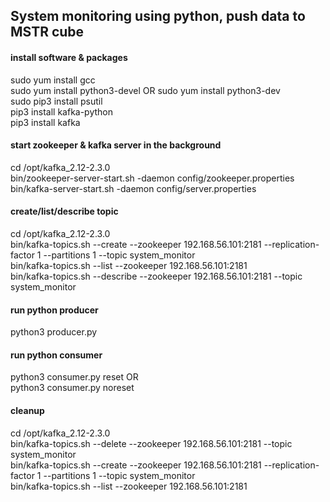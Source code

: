 ## System monitoring using python, push data to MSTR cube 

#### install software & packages
sudo yum install gcc <br />
sudo yum install python3-devel OR sudo yum install python3-dev <br />
sudo pip3 install psutil <br /> 
pip3 install kafka-python <br />
pip3 install kafka <br />

#### start zookeeper & kafka server in the background
cd /opt/kafka_2.12-2.3.0 <br /> 
bin/zookeeper-server-start.sh -daemon config/zookeeper.properties  <br />
bin/kafka-server-start.sh -daemon config/server.properties <br />

#### create/list/describe topic
cd /opt/kafka_2.12-2.3.0  <br />
bin/kafka-topics.sh --create --zookeeper 192.168.56.101:2181 --replication-factor 1 --partitions 1 --topic system_monitor <br />
bin/kafka-topics.sh --list --zookeeper 192.168.56.101:2181 <br />
bin/kafka-topics.sh --describe --zookeeper 192.168.56.101:2181 --topic system_monitor <br />

#### run python producer
python3 producer.py  <br />

#### run python consumer
python3 consumer.py reset OR <br />
python3 consumer.py noreset <br />

#### cleanup
cd /opt/kafka_2.12-2.3.0  <br />
bin/kafka-topics.sh --delete --zookeeper 192.168.56.101:2181 --topic system_monitor <br />
bin/kafka-topics.sh --create --zookeeper 192.168.56.101:2181 --replication-factor 1 --partitions 1 --topic system_monitor <br />
bin/kafka-topics.sh --list --zookeeper 192.168.56.101:2181 <br />
